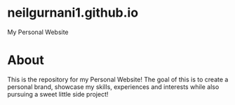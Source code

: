 # neilgurnani1.github.io
My Personal Website 

# About

This is the repository for my Personal Website!
The goal of this is to create a personal brand, showcase my skills, experiences and interests while also pursuing 
a sweet little side project!


